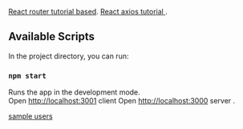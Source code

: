 [React router tutorial based](https://codeburst.io/getting-started-with-react-router-5c978f70df91).
[React axios tutorial ](https://malcoded.com/posts/react-http-requests-axios/).

## Available Scripts

In the project directory, you can run:

### `npm start`

Runs the app in the development mode.<br>
Open [http://localhost:3001](http://localhost:3001) client
Open [http://localhost:3000](http://localhost:3000) server .

[sample users](https://jsonplaceholder.typicode.com/users)
